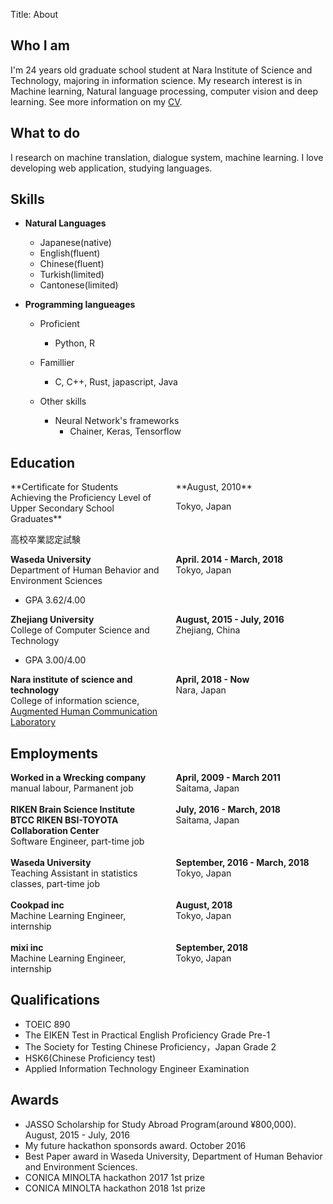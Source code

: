 Title: About

## **Who I am**
I'm 24 years old graduate school student at Nara Institute of Science and Technology, majoring in information science.
My research interest is in Machine learning, Natural language processing, computer vision and deep learning.
See more information on my [CV](https://drive.google.com/open?id=1TUsLwGlafIvYJiyaYq0qBor_BTfm_VC7).

## **What to do**
I research on machine translation, dialogue system, machine learning.
I love developing web application, studying languages.

## **Skills**
* **Natural Languages**
    * Japanese(native)
    * English(fluent)
    * Chinese(fluent)
    * Turkish(limited)
    * Cantonese(limited)

* **Programming langueages**
    * Proficient
        * Python, R

    * Famillier
        * C, C++, Rust, japascript, Java

    * Other skills
        * Neural Network's frameworks
            * Chainer, Keras, Tensorflow


<style>
.column-left{
  float: left;
  width: 47.5%;
  text-align: left;
}
.column-right{
  float: right;
  width: 47.5%;
  text-align: left;
}
.clear{
  clear:both;
}
</style>

## **Education**
<div class="column-left">
**Certificate for Students Achieving the Proficiency Level of Upper Secondary School Graduates**

高校卒業認定試験
</div>
<div class="column-right">
**August, 2010**

Tokyo, Japan
</div>
<div class="clear"></div>


<div class="column-left">
<strong>Waseda University</strong>
<br>
Department of Human Behavior and Environment Sciences
</div>
<div class="column-right">
<strong>April. 2014 - March, 2018</strong>
<br>
Tokyo, Japan
</div>
<div class="clear"></div>

- GPA 3.62/4.00


<div class="column-left">
<strong>Zhejiang University</strong>
<br>
College of Computer Science and Technology
</div>
<div class="column-right">
<strong>August, 2015 - July, 2016</strong>
<br>
Zhejiang, China
</div>
<div class="clear"></div>

- GPA 3.00/4.00

<div class="column-left">
<strong>Nara institute of science and technology</strong>
<br>
College of information science,
<br>
<a href='https://ahcweb01.naist.jp/'>Augmented Human Communication Laboratory</a>
</div>
<div class="column-right">
<strong>April, 2018 - Now</strong>
<br>
Nara, Japan
</div>
<div class="clear"></div>


## **Employments**

<div class="column-left">
<strong>Worked in a Wrecking company</strong>
<br>
manual labour, Parmanent job
</div>
<div class="column-right">
<strong>April, 2009 - March 2011</strong>
<br>
Saitama, Japan
</div>
<div class="clear"></div>

<br>

<div class="column-left">
<strong>RIKEN Brain Science Institute BTCC RIKEN BSI-TOYOTA Collaboration Center</strong>
<br>
Software Engineer, part-time job
</div>
<div class="column-right">
<strong>July, 2016 - March, 2018</strong>
<br>
Saitama, Japan
</div>
<div class="clear"></div>

<br>

<div class="column-left">
<strong>Waseda University</strong>
<br>
Teaching Assistant in statistics classes, part-time job
</div>
<div class="column-right">
<strong>September, 2016 - March, 2018</strong>
<br>
Tokyo, Japan
</div>
<div class="clear"></div>


<br>

<div class="column-left">
<strong>Cookpad inc</strong>
<br>
Machine Learning Engineer, internship
</div>
<div class="column-right">
<strong>August, 2018</strong>
<br>
Tokyo, Japan
</div>
<div class="clear"></div>

<br>

<div class="column-left">
<strong>mixi inc</strong>
<br>
Machine Learning Engineer, internship
</div>
<div class="column-right">
<strong>September, 2018</strong>
<br>
Tokyo, Japan
</div>
<div class="clear"></div>


## **Qualifications**

- TOEIC 890
- The EIKEN Test in Practical English Proficiency Grade Pre-1
- The Society for Testing Chinese Proficiency，Japan Grade 2
- HSK6(Chinese Proficiency test)
- Applied Information Technology Engineer Examination

## **Awards**
- JASSO Scholarship for Study Abroad Program(around ¥800,000). August, 2015 - July, 2016
- My future hackathon sponsords award. October 2016
- Best Paper award in Waseda University, Department of Human Behavior and Environment Sciences.
- CONICA MINOLTA hackathon 2017 1st prize
- CONICA MINOLTA hackathon 2018 1st prize
